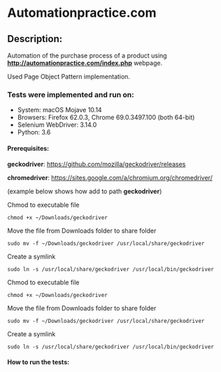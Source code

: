 # Automationpractice.com

## Description:
Automation of the purchase process of a product using __http://automationpractice.com/index.php__ webpage.

Used Page Object Pattern implementation. 

### Tests were implemented and run on:
* System: macOS Mojave 10.14
* Browsers: Firefox 62.0.3, Chrome 69.0.3497.100 (both 64-bit)
* Selenium WebDriver: 3.14.0
* Python: 3.6

#### Prerequisites:
__geckodriver__: https://github.com/mozilla/geckodriver/releases

__chromedriver__: https://sites.google.com/a/chromium.org/chromedriver/

(example below shows how add to path __geckodriver__)

Chmod to executable file
```
chmod +x ~/Downloads/geckodriver
```
Move the file from Downloads folder to share folder
```
sudo mv -f ~/Downloads/geckodriver /usr/local/share/geckodriver
```
Create a symlink
```
sudo ln -s /usr/local/share/geckodriver /usr/local/bin/geckodriver
```
Chmod to executable file
```
chmod +x ~/Downloads/geckodriver
```
Move the file from Downloads folder to share folder
```
sudo mv -f ~/Downloads/geckodriver /usr/local/share/geckodriver
```
Create a symlink
```
sudo ln -s /usr/local/share/geckodriver /usr/local/bin/geckodriver
```
#### How to run the tests: